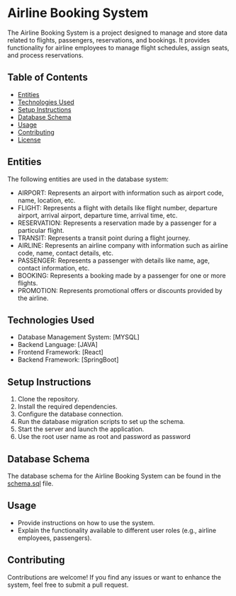 # Airline Booking System

The Airline Booking System is a project designed to manage and store data related to flights, passengers, reservations, and bookings. It provides functionality for airline employees to manage flight schedules, assign seats, and process reservations.

## Table of Contents

- [Entities](#entities)
- [Technologies Used](#technologies-used)
- [Setup Instructions](#setup-instructions)
- [Database Schema](#database-schema)
- [Usage](#usage)
- [Contributing](#contributing)
- [License](#license)

## Entities

The following entities are used in the database system:

- AIRPORT: Represents an airport with information such as airport code, name, location, etc.
- FLIGHT: Represents a flight with details like flight number, departure airport, arrival airport, departure time, arrival time, etc.
- RESERVATION: Represents a reservation made by a passenger for a particular flight.
- TRANSIT: Represents a transit point during a flight journey.
- AIRLINE: Represents an airline company with information such as airline code, name, contact details, etc.
- PASSENGER: Represents a passenger with details like name, age, contact information, etc.
- BOOKING: Represents a booking made by a passenger for one or more flights.
- PROMOTION: Represents promotional offers or discounts provided by the airline.

## Technologies Used

- Database Management System: [MYSQL]
- Backend Language: [JAVA]
- Frontend Framework: [React]
- Backend Framework: [SpringBoot]

## Setup Instructions

1. Clone the repository.
2. Install the required dependencies.
3. Configure the database connection.
4. Run the database migration scripts to set up the schema.
5. Start the server and launch the application.
6. Use the root user name as root and password as password

## Database Schema

The database schema for the Airline Booking System can be found in the [schema.sql](./schema.sql) file.

## Usage

- Provide instructions on how to use the system.
- Explain the functionality available to different user roles (e.g., airline employees, passengers).

## Contributing

Contributions are welcome! If you find any issues or want to enhance the system, feel free to submit a pull request.



